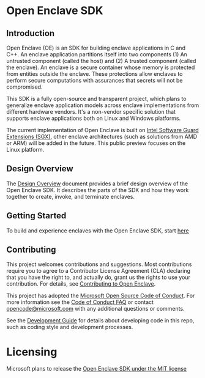 Open Enclave SDK
================

Introduction
------------

Open Enclave (OE) is an SDK for building enclave applications in C and C++. An
enclave application partitions itself into two components (1) An untrusted component (called the
host) and (2) A trusted component (called the enclave). An enclave is a secure
container whose memory is protected from entities outside the enclave. These
protections allow enclaves to perform secure computations with assurances that
secrets will not be compromised.

This SDK is a fully open-source and transparent project, which plans to generalize enclave application models across 
enclave implementations from different hardware vendors. It's a non-vendor specific solution that supports enclave applications both on
Linux and Windows platforms.

The current implementation of Open Enclave is built on [Intel Software Guard Extensions (SGX)](https://software.intel.com/en-us/sgx), other enclave architectures (such as solutions from AMD or ARM) will be added in the future. This public preview focuses on the Linux platform.

Design Overview
-------------

The [Design Overview](docs/DesignOverview.pdf) document provides a brief design overview of the Open Enclave SDK. It describes the parts of the SDK and how they work together to create, invoke, and terminate enclaves. 

Getting Started
---------------
To build and experience enclaves with the Open Enclave SDK, start [here](docs/GettingStartedDocs/GettingStarted.md)

Contributing
------------

This project welcomes contributions and suggestions. Most contributions require you to agree to a Contributor License Agreement (CLA) declaring that you have the right to, and actually do, grant us the rights to use your contribution. For details, see [Contributing to Open Enclave](docs/Contributing.md).

This project has adopted the [Microsoft Open Source Code of Conduct](https://opensource.microsoft.com/codeofconduct/).
For more information see the [Code of Conduct FAQ](https://opensource.microsoft.com/codeofconduct/faq/) or
contact [opencode@microsoft.com](mailto:opencode@microsoft.com) with any additional questions or comments.

See the [Development Guide](docs/DevelopmentGuide.md) for details about developing code in this repo, such as coding style and development processes.


Licensing
=========

Microsoft plans to release the [Open Enclave SDK under the MIT license](https://github.com/Microsoft/openenclave/blob/master/LICENSE)

